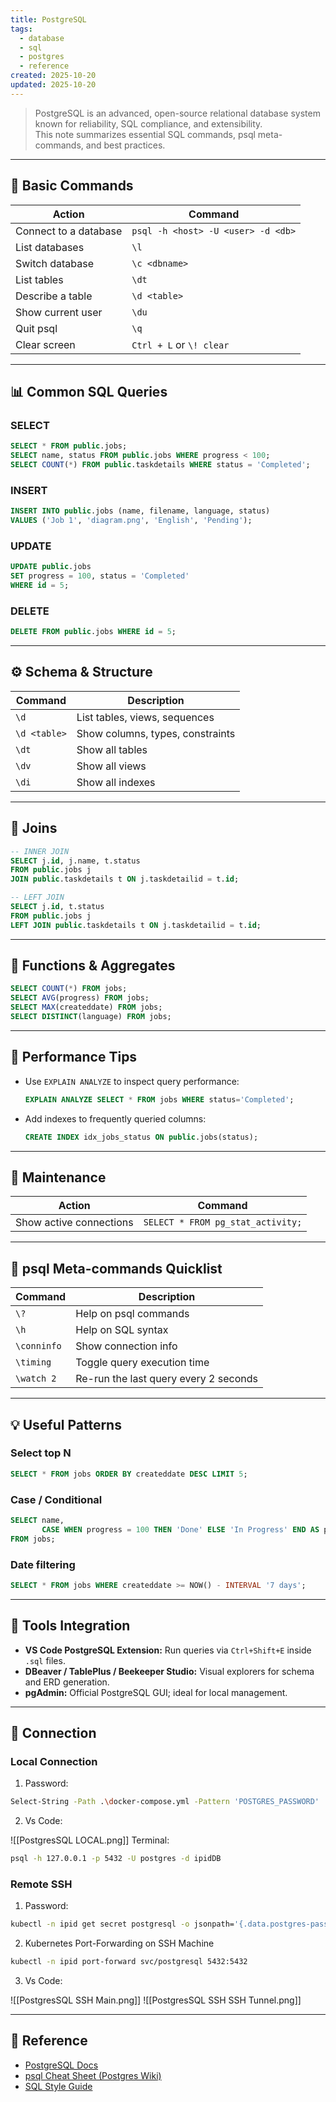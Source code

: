 ```yaml
---
title: PostgreSQL
tags:
  - database
  - sql
  - postgres
  - reference
created: 2025-10-20
updated: 2025-10-20
---
```

> PostgreSQL is an advanced, open-source relational database system known for reliability, SQL compliance, and extensibility.  
> This note summarizes essential SQL commands, psql meta-commands, and best practices.

---

## 🧱 Basic Commands

| Action | Command |
|--------|----------|
| Connect to a database | `psql -h <host> -U <user> -d <db>` |
| List databases | `\l` |
| Switch database | `\c <dbname>` |
| List tables | `\dt` |
| Describe a table | `\d <table>` |
| Show current user | `\du` |
| Quit psql | `\q` |
| Clear screen | `Ctrl + L` or `\! clear` |

---

## 📊 Common SQL Queries

### SELECT
```sql
SELECT * FROM public.jobs;
SELECT name, status FROM public.jobs WHERE progress < 100;
SELECT COUNT(*) FROM public.taskdetails WHERE status = 'Completed';
```

### INSERT
```sql
INSERT INTO public.jobs (name, filename, language, status)
VALUES ('Job 1', 'diagram.png', 'English', 'Pending');
```

### UPDATE
```sql
UPDATE public.jobs
SET progress = 100, status = 'Completed'
WHERE id = 5;
```

### DELETE
```sql
DELETE FROM public.jobs WHERE id = 5;
```

---

## ⚙️ Schema & Structure

| Command | Description |
|----------|--------------|
| `\d` | List tables, views, sequences |
| `\d <table>` | Show columns, types, constraints |
| `\dt` | Show all tables |
| `\dv` | Show all views |
| `\di` | Show all indexes |

---

## 🧮 Joins

```sql
-- INNER JOIN
SELECT j.id, j.name, t.status
FROM public.jobs j
JOIN public.taskdetails t ON j.taskdetailid = t.id;

-- LEFT JOIN
SELECT j.id, t.status
FROM public.jobs j
LEFT JOIN public.taskdetails t ON j.taskdetailid = t.id;
```

---

## 🧰 Functions & Aggregates

```sql
SELECT COUNT(*) FROM jobs;
SELECT AVG(progress) FROM jobs;
SELECT MAX(createddate) FROM jobs;
SELECT DISTINCT(language) FROM jobs;
```

---

## 🚀 Performance Tips

- Use `EXPLAIN ANALYZE` to inspect query performance:
  ```sql
  EXPLAIN ANALYZE SELECT * FROM jobs WHERE status='Completed';
  ```
- Add indexes to frequently queried columns:
  ```sql
  CREATE INDEX idx_jobs_status ON public.jobs(status);
  ```

---

## 🧩 Maintenance

| Action                  | Command                                                                          |
| ----------------------- | -------------------------------------------------------------------------------- |
| Show active connections | `SELECT * FROM pg_stat_activity;`                                                |



---

## 🧠 psql Meta-commands Quicklist

| Command | Description |
|----------|-------------|
| `\?` | Help on psql commands |
| `\h` | Help on SQL syntax |
| `\conninfo` | Show connection info |
| `\timing` | Toggle query execution time |
| `\watch 2` | Re-run the last query every 2 seconds |

---

## 💡 Useful Patterns

### Select top N
```sql
SELECT * FROM jobs ORDER BY createddate DESC LIMIT 5;
```

### Case / Conditional
```sql
SELECT name,
       CASE WHEN progress = 100 THEN 'Done' ELSE 'In Progress' END AS progress_state
FROM jobs;
```

### Date filtering
```sql
SELECT * FROM jobs WHERE createddate >= NOW() - INTERVAL '7 days';
```

---

## 🧰 Tools Integration

- **VS Code PostgreSQL Extension:** Run queries via `Ctrl+Shift+E` inside `.sql` files.
- **DBeaver / TablePlus / Beekeeper Studio:** Visual explorers for schema and ERD generation.
- **pgAdmin:** Official PostgreSQL GUI; ideal for local management.

---

## 🔐 Connection

### Local Connection
1. Password: 
```bash
Select-String -Path .\docker-compose.yml -Pattern 'POSTGRES_PASSWORD'
```
2. Vs Code:

![[PostgresSQL LOCAL.png]]
Terminal:
```bash
psql -h 127.0.0.1 -p 5432 -U postgres -d ipidDB
```

### Remote SSH
1. Password: 
```bash
kubectl -n ipid get secret postgresql -o jsonpath='{.data.postgres-password}' | base64 --decode && echo
```
2. Kubernetes Port-Forwarding on SSH Machine
```bash
kubectl -n ipid port-forward svc/postgresql 5432:5432
```
3. Vs Code: 

![[PostgresSQL SSH Main.png]]
![[PostgresSQL SSH SSH Tunnel.png]]

---

## 🧩 Reference

- [PostgreSQL Docs](https://www.postgresql.org/docs/)
- [psql Cheat Sheet (Postgres Wiki)](https://wiki.postgresql.org/wiki/Psql_cheat_sheet)
- [SQL Style Guide](https://www.sqlstyle.guide/)
